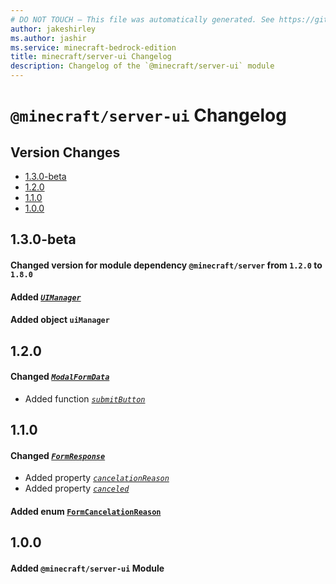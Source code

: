 ```yaml
---
# DO NOT TOUCH — This file was automatically generated. See https://github.com/mojang/minecraftapidocsgenerator to modify descriptions, examples, etc.
author: jakeshirley
ms.author: jashir
ms.service: minecraft-bedrock-edition
title: minecraft/server-ui Changelog
description: Changelog of the `@minecraft/server-ui` module
---
```

# `@minecraft/server-ui` Changelog

## Version Changes
- [1.3.0-beta](#130-beta)
- [1.2.0](#120)
- [1.1.0](#110)
- [1.0.0](#100)

## 1.3.0-beta
#### Changed version for module dependency `@minecraft/server` from `1.2.0` to `1.8.0`
#### Added *[`UIManager`](UIManager.md)*
#### Added object `uiManager`
## 1.2.0
#### Changed *[`ModalFormData`](ModalFormData.md)*
- Added function *[`submitButton`](ModalFormData.md#submitbutton)*
## 1.1.0
#### Changed *[`FormResponse`](FormResponse.md)*
- Added property *[`cancelationReason`](FormResponse.md#cancelationreason)*
- Added property *[`canceled`](FormResponse.md#canceled)*
#### Added enum [`FormCancelationReason`](FormCancelationReason.md)
## 1.0.0
#### Added `@minecraft/server-ui` Module
